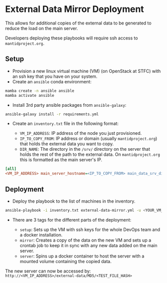 # External Data Mirror Deployment

This allows for additional copies of the external data to be generated to reduce the load
on the main server. 

Developers deploying these playbooks will require ssh access to `mantidproject.org`.

## Setup

- Provision a new linux virtual machine (VM) (on OpenStack at STFC) with an ssh key that 
  you have on your system.
- Create an `ansible` conda environment:

```sh
mamba create -n ansible ansible
mamba activate ansible
```

- Install 3rd party ansible packages from `ansible-galaxy`:

```sh
ansible-galaxy install -r requirements.yml
```

- Create an `inventory.txt` file in the following format:

    - `VM_IP_ADDRESS`: IP address of the node you just provisioned. 
    - `IP_TO_COPY_FROM`: IP address or domain (usually `mantidproject.org`) that holds 
      the external data you want to copy.
    - `DIR_NAME`: The directory in the `/srv/` directory on the server that holds the 
      rest of the path to the external data. On `mantidproject.org` this is formatted 
      as the main server's IP.

```ini
[all]
<VM_IP_ADDRESS> main_server_hostname=<IP_TO_COPY_FROM> main_data_srv_dir=<DIR_NAME>
```

## Deployment

- Deploy the playbook to the list of machines in the inventory.

```sh
ansible-playbook -i inventory.txt external-data-mirror.yml -u <YOUR_VM_USERNAME> -K
```

- There are 3 tags for the different parts of the deployment:

  - `setup`: Sets up the VM with ssh keys for the whole DevOps team and a docker 
    installation.
  - `mirror`: Creates a copy of the data on the new VM and sets up a crontab job to keep 
    it in sync with any new data added on the main server.
  - `server`: Spins up a docker container to host the server with a mounted volume
    containing the copied data.

The new server can now be accessed by: `http://<VM_IP_ADDRESS>/external-data/MD5/<TEST_FILE_HASH>`
